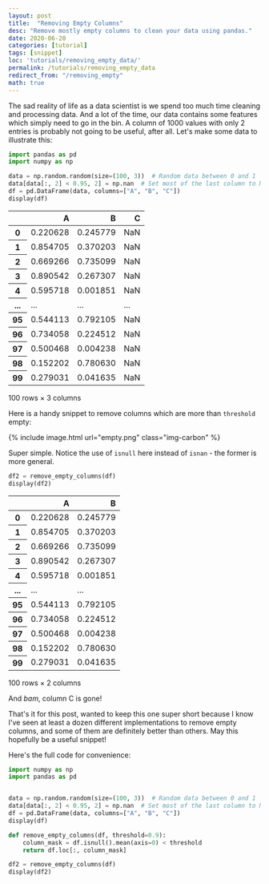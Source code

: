 ```yaml
---
layout: post
title:  "Removing Empty Columns"
desc: "Remove mostly empty columns to clean your data using pandas."
date: 2020-06-20
categories: [tutorial]
tags: [snippet]
loc: 'tutorials/removing_empty_data/'
permalink: /tutorials/removing_empty_data
redirect_from: "/removing_empty"
math: true
---
```


The sad reality of life as a data scientist is we spend too much time cleaning and processing data. And a lot of the time, our data contains some features which simply need to go in the bin. A column of 1000 values with only 2 entries is probably not going to be useful, after all. Let's make some data to illustrate this:


```python
import pandas as pd
import numpy as np

data = np.random.random(size=(100, 3))  # Random data between 0 and 1
data[data[:, 2] < 0.95, 2] = np.nan  # Set most of the last column to NaN
df = pd.DataFrame(data, columns=["A", "B", "C"])
display(df)
```


<div>
<style scoped>
    .dataframe tbody tr th:only-of-type {
        vertical-align: middle;
    }

    .dataframe tbody tr th {
        vertical-align: top;
    }

    .dataframe thead th {
        text-align: right;
    }
</style>
<table class="table table-hover table-bordered">  <thead>
    <tr style="text-align: right;">
      <th></th>
      <th>A</th>
      <th>B</th>
      <th>C</th>
    </tr>
  </thead>
  <tbody>
    <tr>
      <th>0</th>
      <td>0.220628</td>
      <td>0.245779</td>
      <td>NaN</td>
    </tr>
    <tr>
      <th>1</th>
      <td>0.854705</td>
      <td>0.370203</td>
      <td>NaN</td>
    </tr>
    <tr>
      <th>2</th>
      <td>0.669266</td>
      <td>0.735099</td>
      <td>NaN</td>
    </tr>
    <tr>
      <th>3</th>
      <td>0.890542</td>
      <td>0.267307</td>
      <td>NaN</td>
    </tr>
    <tr>
      <th>4</th>
      <td>0.595718</td>
      <td>0.001851</td>
      <td>NaN</td>
    </tr>
    <tr>
      <th>...</th>
      <td>...</td>
      <td>...</td>
      <td>...</td>
    </tr>
    <tr>
      <th>95</th>
      <td>0.544113</td>
      <td>0.792105</td>
      <td>NaN</td>
    </tr>
    <tr>
      <th>96</th>
      <td>0.734058</td>
      <td>0.224512</td>
      <td>NaN</td>
    </tr>
    <tr>
      <th>97</th>
      <td>0.500468</td>
      <td>0.004238</td>
      <td>NaN</td>
    </tr>
    <tr>
      <th>98</th>
      <td>0.152202</td>
      <td>0.780630</td>
      <td>NaN</td>
    </tr>
    <tr>
      <th>99</th>
      <td>0.279031</td>
      <td>0.041635</td>
      <td>NaN</td>
    </tr>
  </tbody>
</table>
<p>100 rows × 3 columns</p>
</div>


Here is a handy snippet to remove columns which are more than `threshold` empty:



{% include image.html url="empty.png" class="img-carbon" %}

Super simple. Notice the use of `isnull` here instead of `isnan` - the former is more general.


```python
df2 = remove_empty_columns(df)
display(df2)
```


<div>
<style scoped>
    .dataframe tbody tr th:only-of-type {
        vertical-align: middle;
    }

    .dataframe tbody tr th {
        vertical-align: top;
    }

    .dataframe thead th {
        text-align: right;
    }
</style>
<table class="table table-hover table-bordered">  <thead>
    <tr style="text-align: right;">
      <th></th>
      <th>A</th>
      <th>B</th>
    </tr>
  </thead>
  <tbody>
    <tr>
      <th>0</th>
      <td>0.220628</td>
      <td>0.245779</td>
    </tr>
    <tr>
      <th>1</th>
      <td>0.854705</td>
      <td>0.370203</td>
    </tr>
    <tr>
      <th>2</th>
      <td>0.669266</td>
      <td>0.735099</td>
    </tr>
    <tr>
      <th>3</th>
      <td>0.890542</td>
      <td>0.267307</td>
    </tr>
    <tr>
      <th>4</th>
      <td>0.595718</td>
      <td>0.001851</td>
    </tr>
    <tr>
      <th>...</th>
      <td>...</td>
      <td>...</td>
    </tr>
    <tr>
      <th>95</th>
      <td>0.544113</td>
      <td>0.792105</td>
    </tr>
    <tr>
      <th>96</th>
      <td>0.734058</td>
      <td>0.224512</td>
    </tr>
    <tr>
      <th>97</th>
      <td>0.500468</td>
      <td>0.004238</td>
    </tr>
    <tr>
      <th>98</th>
      <td>0.152202</td>
      <td>0.780630</td>
    </tr>
    <tr>
      <th>99</th>
      <td>0.279031</td>
      <td>0.041635</td>
    </tr>
  </tbody>
</table>
<p>100 rows × 2 columns</p>
</div>


And *bam*, column C is gone!

That's it for this post, wanted to keep this one super short because I know I've seen at least a dozen different implementations to remove empty columns, and some of them are definitely better than others. May this hopefully be a useful snippet!



Here's the full code for convenience:

```python
import numpy as np
import pandas as pd


data = np.random.random(size=(100, 3))  # Random data between 0 and 1
data[data[:, 2] < 0.95, 2] = np.nan  # Set most of the last column to NaN
df = pd.DataFrame(data, columns=["A", "B", "C"])
display(df)

def remove_empty_columns(df, threshold=0.9):
    column_mask = df.isnull().mean(axis=0) < threshold
    return df.loc[:, column_mask]

df2 = remove_empty_columns(df)
display(df2)

```

